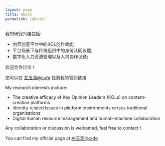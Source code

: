 ```yaml
---
layout: page
title: About
permalink: /about/
---
```


  我的研究兴趣包括: 

  - 内容创意平台中的KOL创作效能; 
  - 平台场景下与传统组织中的身份认同议题; 
  - 数字化人力资源管理以及人机协作议题; 

  欢迎合作讨论！
  
  您可以在 [左玉涵@cufe](https://bs.cufe.edu.cn/info/1062/8361.htm) 找到我的官网链接

  My research interests include:
  - The creative efficacy of Key Opinion Leaders (KOLs) on content‐creation platforms
  - Identity‐related issues in platform environments versus traditional organizations
  - Digital human resource management and human–machine collaboration

  Any collaboration or discussion is welcomed, feel free to contact !
  
  You can find my official page at [左玉涵@cufe](https://bs.cufe.edu.cn/info/1062/8361.htm)
